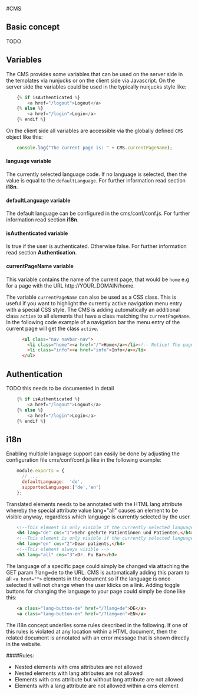 #CMS

## Basic concept
 TODO

## Variables
The CMS provides some variables that can be used on the server side in the templates via nunjucks or on the client side via Javascript. On the server side the variables could be used in the typically nunjucks style like:
```javascript
    {% if isAuthenticated %}
        <a href="/logout">Logout</a>
    {% else %}
        <a href="/login">Login</a>
    {% endif %}
```

On the client side all variables are accessible via the globally defined `CMS` object like this:
```javascript
    console.log("The current page is: " + CMS.currentPageName);
```

#### language variable
The currently selected language code. If no language is selected, then the value is equal to the `defaultLanguage`. For further information read section <b>i18n</b>.

#### defaultLanguage variable
The default language can be configured in the cms/conf/conf.js. For further information read section <b>i18n</b>.

#### isAuthenticated variable
Is true if the user is authenticated. Otherwise false. For further information read section <b>Authentication</b>.

#### currentPageName variable
This variable contains the name of the current page, that would be `home` e.g for a page with the URL http://YOUR_DOMAIN/home.

The variable `currentPageName` can also be used as a CSS class. This is useful if you want to highlight the currently active navigation menu entry with a special CSS style. The CMS is adding automatically an additional class `active` to all elements that have a class matching the `currentPageName`. In the following code example of a navigation bar the menu entry of the current page will get the class `active`.

```html
      <ul class="nav navbar-nav">
        <li class="home"><a href="/">Home</a></li><!-- Notice! The page root is always redirected to /home-->
        <li class="info"><a href="info">Info</a></li>
      </ul>
```

## Authentication

TODO this needs to be documented in detail

```javascript
    {% if isAuthenticated %}
        <a href="/logout">Logout</a>
    {% else %}
        <a href="/login">Login</a>
    {% endif %}
```

## i18n

Enabling multiple language support can easily be done by adjusting the configuration file cms/conf/conf.js like in the following example:

```javascript
    module.exports = {
      // ...
      defaultLanguage:  'de',
      supportedLanguages:['de','en']
    };
```

Translated elements needs to be annotated with the HTML lang attribute whereby the special attribute value lang="all" causes an element to be visible anyway, regardless which language is currently selected by the user.  

```html
    <!--This element is only visible if the currently selected language is de -->
    <h4 lang="de" cms="1">Sehr geehrte Patientinnen und Patienten,</h4>
    <!--This element is only visible if the currently selected language is en -->
    <h4 lang="en" cms="2">Dear patients,</h4>
    <!--This element always visible -->
    <h3 lang="all" cms="3">Dr. Fu Bar</h3>
```

The language of a specific page could simply be changed via attaching the GET param ?lang=de to the URL. CMS is automatically adding this param to all `<a href="">` elements in the document so if the language is once selected it will not change when the user klicks on a link. Adding toggle buttons for changing the language to your page could simply be done like this:

```html
    <a class="lang-button-de" href="/?lang=de">DE</a>
    <a class="lang-button-en" href="/?lang=en">EN</a>
```

The i18n concept underlies some rules described in the following. If one of this rules is violated at any location within a HTML document, then the related document is annotated with an error message that is shown directly in the website.

####Rules:
* Nested elements with cms attributes are not allowed
* Nested elements with lang attributes are not allowed
* Elements with cms attribute but without lang attribute are not allowed
* Elements with a lang attribute are not allowed within a cms element

